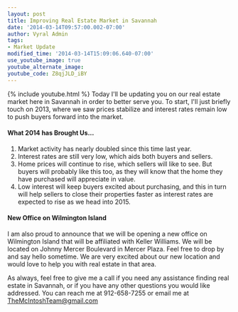 ```yaml
---
layout: post
title: Improving Real Estate Market in Savannah
date: '2014-03-14T09:57:00.002-07:00'
author: Vyral Admin
tags:
- Market Update
modified_time: '2014-03-14T15:09:06.640-07:00'
use_youtube_image: true
youtube_alternate_image:
youtube_code: Z8qjJLD_iBY
---
```

{% include youtube.html %}
Today I'll be updating you on our real estate market here in Savannah in order to better serve you. To start, I'll just briefly touch on 2013, where we saw prices stabilize and interest rates remain low to push buyers forward into the market.

#### What 2014 has Brought Us...

1. Market activity has nearly doubled since this time last year.
1. Interest rates are still very low, which aids both buyers and sellers.
1. Home prices will continue to rise, which sellers will like to see. But buyers will probably like this too, as they will know that the home they have purchased will appreciate in value.
1. Low interest will keep buyers excited about purchasing, and this in turn will help sellers to close their properties faster as interest rates are expected to rise as we head into 2015.

#### New Office on Wilmington Island

I am also proud to announce that we will be opening a new office on Wilmington Island that will be affiliated with Keller Williams. We will be located on Johnny Mercer Boulevard in Mercer Plaza. Feel free to drop by and say hello sometime. We are very excited about our new location and would love to help you with real estate in that area.

As always, feel free to give me a call if you need any assistance finding real estate in Savannah, or if you have any other questions you would like addressed. You can reach me at 912-658-7255 or email me at TheMcIntoshTeam@gmail.com
